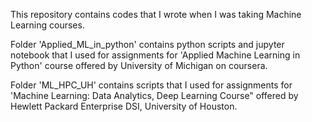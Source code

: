This repository contains codes that I wrote when I was taking Machine Learning courses.

Folder 'Applied_ML_in_python' contains python scripts and jupyter notebook that I used for assignments for 'Applied Machine Learning in Python' course offered by University of Michigan on coursera.

Folder 'ML_HPC_UH' contains scripts that I used for assignments for 'Machine Learning: Data Analytics, Deep Learning Course" offered by Hewlett Packard Enterprise DSI, University of Houston.

